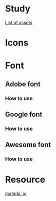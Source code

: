 # Study
[List of assets](https://www.w3schools.com/howto/howto_css_searchbar.asp)

# Icons

# Font
## Adobe font
### How to use
## Google font
### How to use
## Awesome font
### How to use

# Resource
[material.io](https://material.io/)